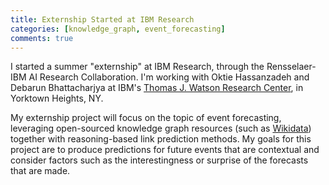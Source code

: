 ```yaml
---
title: Externship Started at IBM Research
categories: [knowledge_graph, event_forecasting]
comments: true
---
```


I started a summer "externship" at IBM Research, through the Rensselaer-IBM AI Research Collaboration.
I'm working with Oktie Hassanzadeh and Debarun Bhattacharjya at IBM's [Thomas J. Watson Research Center](https://research.ibm.com/labs/watson/),
in Yorktown Heights, NY.

My externship project will focus on the topic of event forecasting, leveraging open-sourced knowledge graph resources
(such as [Wikidata](https://www.wikidata.org/wiki/Wikidata:Main_Page)) together with reasoning-based
link prediction methods. My goals for this project are to produce predictions for future events
that are contextual and consider factors such as the interestingness or surprise of the forecasts that are made.